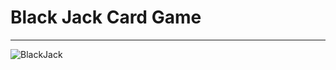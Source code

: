 # Black Jack Card Game
----
![BlackJack](https://github.com/pbs1057/Black-Jack/assets/138650046/803830e6-d12c-4246-bcdc-d927e4572a37)

